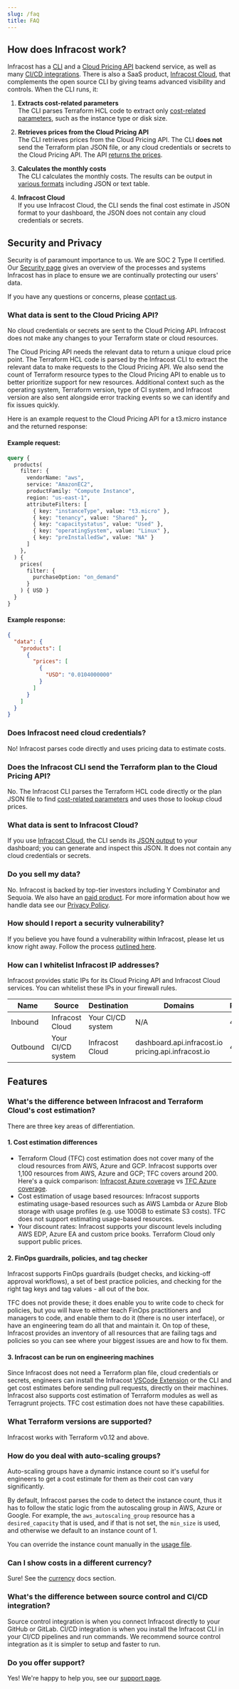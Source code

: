 ```yaml
---
slug: /faq
title: FAQ
---
```


## How does Infracost work?

Infracost has a [CLI](https://github.com/infracost/infracost) and a [Cloud Pricing API](/docs/supported_resources/cloud_pricing_api) backend service, as well as many [CI/CD integrations](/docs/integrations/cicd). There is also a SaaS product, <a href="https://www.infracost.io/pricing/" target="_self" rel="">Infracost Cloud</a>, that complements the open source CLI by giving teams advanced visibility and controls.
When the CLI runs, it:

1. **Extracts cost-related parameters**<br />
  The CLI parses Terraform HCL code to extract only [cost-related parameters](/docs/faq#example-request), such as the instance type or disk size.

2. **Retrieves prices from the Cloud Pricing API**<br />
  The CLI retrieves prices from the Cloud Pricing API. The CLI **does not** send the Terraform plan JSON file, or any cloud credentials or secrets to the Cloud Pricing API. The API [returns the prices](/docs/faq#example-response).

3. **Calculates the monthly costs**<br />
  The CLI calculates the monthly costs. The results can be output in [various formats](/docs/features/cli_commands/#combined-output-formats) including JSON or text table.

4. **Infracost Cloud**<br />
  If you use Infracost Cloud, the CLI sends the final cost estimate in JSON format to your dashboard, the JSON does not contain any cloud credentials or secrets.

## Security and Privacy

Security is of paramount importance to us. We are SOC 2 Type II certified. Our <a href="https://www.infracost.io/security/" target="_self" rel="">Security page</a> gives an overview of the processes and systems Infracost has in place to ensure we are continually protecting our users' data.

If you have any questions or concerns, please [contact us](mailto:hello@infracost.io).

### What data is sent to the Cloud Pricing API?

No cloud credentials or secrets are sent to the Cloud Pricing API. Infracost does not make any changes to your Terraform state or cloud resources.

The Cloud Pricing API needs the relevant data to return a unique cloud price point. The Terraform HCL code is parsed by the Infracost CLI to extract the relevant data to make requests to the Cloud Pricing API. We also send the count of Terraform resource types to the Cloud Pricing API to enable us to better prioritize support for new resources. Additional context such as the operating system, Terraform version, type of CI system, and Infracost version are also sent alongside error tracking events so we can identify and fix issues quickly.

Here is an example request to the Cloud Pricing API for a t3.micro instance and the returned response:

#### Example request:
```graphql
query {
  products(
    filter: {
      vendorName: "aws",
      service: "AmazonEC2",
      productFamily: "Compute Instance",
      region: "us-east-1",
      attributeFilters: [
        { key: "instanceType", value: "t3.micro" },
        { key: "tenancy", value: "Shared" },
        { key: "capacitystatus", value: "Used" },
        { key: "operatingSystem", value: "Linux" },
        { key: "preInstalledSw", value: "NA" }
      ]
    },
  ) {
    prices(
      filter: {
        purchaseOption: "on_demand"
      }
    ) { USD }
  }
}
```

#### Example response:
```json
{
  "data": {
    "products": [
      {
        "prices": [
          {
            "USD": "0.0104000000"
          }
        ]
      }
    ]
  }
}
```

### Does Infracost need cloud credentials?

No! Infracost parses code directly and uses pricing data to estimate costs.

### Does the Infracost CLI send the Terraform plan to the Cloud Pricing API?

No. The Infracost CLI parses the Terraform HCL code directly or the plan JSON file to find [cost-related parameters](/docs/faq#example-request) and uses those to lookup cloud prices.

### What data is sent to Infracost Cloud?

If you use [Infracost Cloud](/docs/infracost_cloud/get_started/), the CLI sends its [JSON output](/docs/features/cli_commands/#combined-output-formats) to your dashboard; you can generate and inspect this JSON. It does not contain any cloud credentials or secrets.

### Do you sell my data?

No. Infracost is backed by top-tier investors including Y Combinator and Sequoia. We also have an <a href="https://www.infracost.io/pricing/" target="_self" rel="">paid product</a>. For more information about how we handle data see our [Privacy Policy](/docs/privacy-policy).

### How should I report a security vulnerability?

If you believe you have found a vulnerability within Infracost, please let us know right away. Follow the process [outlined here](https://github.com/infracost/infracost/blob/master/SECURITY.md).

### How can I whitelist Infracost IP addresses?

Infracost provides static IPs for its Cloud Pricing API and Infracost Cloud services. You can whitelist these IPs in your firewall rules.

| Name | Source | Destination | Domains | Port | IPs |
|-|-|-|-|-|-|
| Inbound | Infracost Cloud | Your CI/CD system | N/A | 443 | 3.133.40.66 |
| Outbound | Your CI/CD system | Infracost Cloud | dashboard.api.infracost.io <br />pricing.api.infracost.io | 443 | 76.223.127.201 <br /> 52.223.24.69 |

## Features

### What's the difference between Infracost and Terraform Cloud's cost estimation?

There are three key areas of differentiation.

#### 1. Cost estimation differences
- Terraform Cloud (TFC) cost estimation does not cover many of the cloud resources from AWS, Azure and GCP. Infracost supports over 1,100 resources from AWS, Azure and GCP; TFC covers around 200. Here's a quick comparison: [Infracost Azure coverage](/docs/supported_resources/azure/) vs [TFC Azure coverage](https://developer.hashicorp.com/terraform/enterprise/cost-estimation/azure).
- Cost estimation of usage based resources: Infracost supports estimating usage-based resources such as AWS Lambda or Azure Blob storage with usage profiles (e.g. use 100GB to estimate S3 costs). TFC does not support estimating usage-based resources.
- Your discount rates: Infracost supports your discount levels including AWS EDP, Azure EA and custom price books. Terraform Cloud only support public prices.

#### 2. FinOps guardrails, policies, and tag checker
Infracost supports FinOps guardrails (budget checks, and kicking-off approval workflows), a set of best practice policies, and checking for the right tag keys and tag values - all out of the box.

TFC does not provide these; it does enable you to write code to check for policies, but you will have to either teach FinOps practitioners and managers to code, and enable them to do it (there is no user interface), or have an engineering team do all that and maintain it. On top of these, Infracost provides an inventory of all resources that are failing tags and policies so you can see where your biggest issues are and how to fix them.

#### 3. Infracost can be run on engineering machines
Since Infracost does not need a Terraform plan file, cloud credentials or secrets, engineers can install the Infracost [VSCode Extension](/docs/integrations/vscode/) or the CLI and get cost estimates before sending pull requests, directly on their machines. Infracost also supports cost estimation of Terraform modules as well as Terragrunt projects. TFC cost estimation does not have these capabilities.

### What Terraform versions are supported?

Infracost works with Terraform v0.12 and above.

### How do you deal with auto-scaling groups?

Auto-scaling groups have a dynamic instance count so it's useful for engineers to get a cost estimate for them as their cost can vary significantly.

By default, Infracost parses the code to detect the instance count, thus it has to follow the static logic from the autoscaling group in AWS, Azure or Google. For example, the `aws_autoscaling_group` resource has a `desired_capacity` that is used, and if that is not set, the `min_size` is used, and otherwise we default to an instance count of 1.

You can override the instance count manually in the [usage file](/docs/features/usage_based_resources/).

### Can I show costs in a different currency?

Sure! See the [currency](/docs/features/environment_variables/#infracost_currency) docs section.

### What's the difference between source control and CI/CD integration?

Source control integration is when you connect Infracost directly to your GitHub or GitLab. CI/CD integration is when you install the Infracost CLI in your CI/CD pipelines and run commands. We recommend source control integration as it is simpler to setup and faster to run.

### Do you offer support?

Yes! We're happy to help you, see our [support page](/docs/support).
